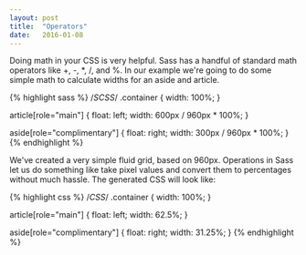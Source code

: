 ```yaml
---
layout: post
title:  "Operators"
date:   2016-01-08
---
```


<p class="intro"><span class="dropcap">D</span>oing math in your CSS is very helpful. Sass has a handful of standard math operators like +, -, *, /, and %. In our example we're going to do some simple math to calculate widths for an aside and article.</p>

{% highlight sass %}
/*SCSS*/
.container { 
  width: 100%; 
}

article[role="main"] {
  float: left;
  width: 600px / 960px * 100%;
}

aside[role="complimentary"] {
  float: right;
  width: 300px / 960px * 100%;
}
{% endhighlight %}

We've created a very simple fluid grid, based on 960px. Operations in Sass let us do something like take pixel values and convert them to percentages without much hassle. The generated CSS will look like:

{% highlight css %}
/*CSS*/
.container {
  width: 100%;
}

article[role="main"] {
  float: left;
  width: 62.5%;
}

aside[role="complimentary"] {
  float: right;
  width: 31.25%;
}
{% endhighlight %}
